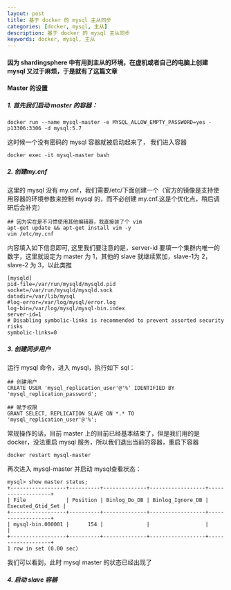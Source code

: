 ```yaml
---
layout: post  
title: 基于 docker 的 mysql 主从同步  
categories: [docker, mysql, 主从]  
description: 基于 docker 的 mysql 主从同步  
keywords: docker, mysql, 主从  
---
```


#### 因为 shardingsphere 中有用到主从的环境，在虚机或者自己的电脑上创建 mysql 又过于麻烦，于是就有了这篇文章 

#### Master 的设置
##### 1. 首先我们启动 master 的容器：

```
docker run --name mysql-master -e MYSQL_ALLOW_EMPTY_PASSWORD=yes -p13306:3306 -d mysql:5.7
```
这时候一个没有密码的 mysql 容器就被启动起来了， 我们进入容器

```
docker exec -it mysql-master bash
```

##### 2. 创建my.cnf
这里的 mysql 没有 my.cnf，我们需要/etc/下面创建一个（官方的镜像是支持使用容器的环境参数来控制 mysql 的，而不必创建 my.cnf.这是个优化点，稍后调研后会补完）

```
## 因为实在是不习惯使用其他编辑器，我直接装了个 vim
apt-get update && apt-get install vim -y
vim /etc/my.cnf
```
内容填入如下信息即可, 这里我们要注意的是，server-id 要填一个集群内唯一的数字，这里就设定为 master 为 1，其他的 slave 就继续累加，slave-1为 2，slave-2 为 3，以此类推
```
[mysqld]
pid-file=/var/run/mysqld/mysqld.pid
socket=/var/run/mysqld/mysqld.sock
datadir=/var/lib/mysql
#log-error=/var/log/mysql/error.log
log-bin=/var/log/mysql/mysql-bin.index
server-id=1
# Disabling symbolic-links is recommended to prevent assorted security risks
symbolic-links=0
```

##### 3. 创建同步用户
运行 mysql 命令，进入 mysql，执行如下 sql：

```
## 创建用户
CREATE USER 'mysql_replication_user'@'%' IDENTIFIED BY 'mysql_replication_password'; 

## 赋予权限
GRANT SELECT, REPLICATION SLAVE ON *.* TO 'mysql_replication_user'@'%';
```

常规操作的话，目前 master 上的目前已经基本结束了，但是我们用的是 docker，没法重启 mysql 服务，所以我们退出当前的容器，重启下容器

```
docker restart mysql-master
```

再次进入 mysql-master 并启动 mysql查看状态：

```
mysql> show master status;
+------------------+----------+--------------+------------------+-------------------+
| File             | Position | Binlog_Do_DB | Binlog_Ignore_DB | Executed_Gtid_Set |
+------------------+----------+--------------+------------------+-------------------+
| mysql-bin.000001 |      154 |              |                  |                   |
+------------------+----------+--------------+------------------+-------------------+
1 row in set (0.00 sec)
```

我们可以看到，此时 mysql master 的状态已经出现了

##### 4. 启动 slave 容器
